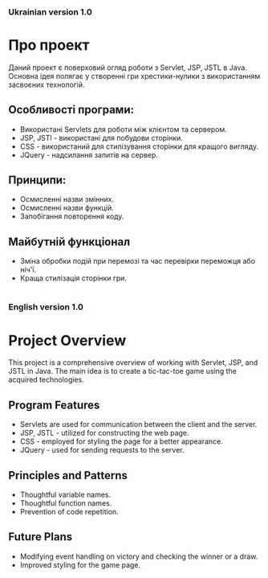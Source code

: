 ### Ukrainian version 1.0

# Про проект

Даний проект є поверховий огляд роботи з Servlet, JSP, JSTL в Java. Основна ідея полягає у створенні гри хрестики-нулики з використанням засвоєних технологій. 

## Особливості програми:

- Використані Servlets для роботи між клієнтом та сервером. 
- JSP, JSTl - використані для побудови сторінки. 
- CSS - використаний для стилізування сторінки для кращого вигляду. 
- JQuery - надсилання запитів на сервер. 

## Принципи:

- Осмисленні назви змінних.
- Осмисленні назви функцій.
- Запобігання повторення коду.


## Майбутній функціонал

- Зміна обробки подій при перемозі та час перевірки переможця або ніч'ї. 
- Краща стилізація сторінки гри. 


#
### English version 1.0
# Project Overview

This project is a comprehensive overview of working with Servlet, JSP, and JSTL in Java. 
The main idea is to create a tic-tac-toe game using the acquired technologies.

## Program Features

- Servlets are used for communication between the client and the server. 
- JSP, JSTL - utilized for constructing the web page. 
- CSS - employed for styling the page for a better appearance. 
- JQuery - used for sending requests to the server.

## Principles and Patterns

- Thoughtful variable names.
- Thoughtful function names.
- Prevention of code repetition.

## Future Plans

- Modifying event handling on victory and checking the winner or a draw. 
- Improved styling for the game page.
